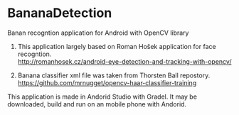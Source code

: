 # BananaDetection
Banan recogntion application for Android with OpenCV library

1. This application largely based on Roman Hošek application for face recogntion.<br/>
http://romanhosek.cz/android-eye-detection-and-tracking-with-opencv/

2. Banana classifier xml file was taken from Thorsten Ball repostory. <br/>
https://github.com/mrnugget/opencv-haar-classifier-training

This application is made in Andorid Studio with Gradel.
It may be downloaded, build and run on an mobile phone with Andorid.

